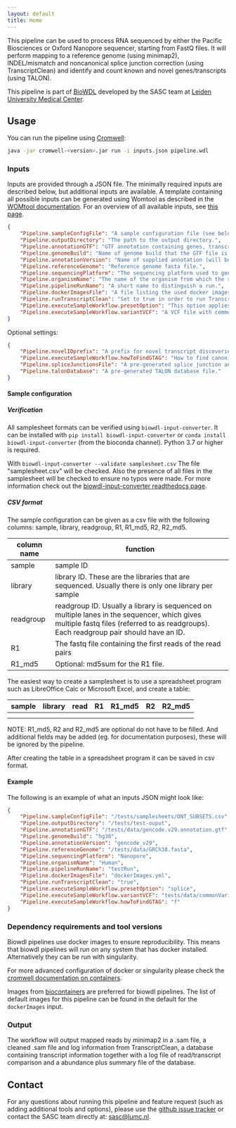 ```yaml
---
layout: default
title: Home
---
```


This pipeline can be used to process RNA sequenced by either the Pacific Biosciences
or Oxford Nanopore sequencer, starting from FastQ files. It will perform mapping
to a reference genome (using minimap2), INDEL/mismatch and noncanonical splice junction
correction (using TranscriptClean) and identify and count known and
novel genes/transcripts (using TALON).

This pipeline is part of [BioWDL](https://biowdl.github.io/)
developed by the SASC team at [Leiden University Medical Center](https://www.lumc.nl/).

## Usage
You can run the pipeline using
[Cromwell](http://cromwell.readthedocs.io/en/stable/):

```bash
java -jar cromwell-<version>.jar run -i inputs.json pipeline.wdl
```

### Inputs
Inputs are provided through a JSON file. The minimally required inputs are
described below, but additional inputs are available.
A template containing all possible inputs can be generated using
Womtool as described in the
[WOMtool documentation](http://cromwell.readthedocs.io/en/stable/WOMtool/).
For an overview of all available inputs, see [this page](./inputs.html).

```json
{
    "Pipeline.sampleConfigFile": "A sample configuration file (see below).",
    "Pipeline.outputDirectory": "The path to the output directory.",
    "Pipeline.annotationGTF": "GTF annotation containing genes, transcripts, and edges.",
    "Pipeline.genomeBuild": "Name of genome build that the GTF file is based on (ie hg38).",
    "Pipeline.annotationVersion": "Name of supplied annotation (will be used to label data).",
    "Pipeline.referenceGenome": "Reference genome fasta file.",
    "Pipeline.sequencingPlatform": "The sequencing platform used to generate long reads.",
    "Pipeline.organismName": "The name of the organism from which the samples originated.",
    "Pipeline.pipelineRunName": "A short name to distinguish a run.",
    "Pipeline.dockerImagesFile": "A file listing the used docker images.",
    "Pipeline.runTranscriptClean": "Set to true in order to run TranscriptClean, set to false in order to disable TranscriptClean.",
    "Pipeline.executeSampleWorkflow.presetOption": "This option applies multiple options at the same time to minimap2, this should be either 'splice'(directRNA) or 'splice:hq'(cDNA).",
    "Pipeline.executeSampleWorkflow.variantVCF": "A VCF file with common variants should be supplied when running TranscriptClean, this will make sure TranscriptClean does not correct those known variants.",
}
```

Optional settings:
```json
{
    "Pipeline.novelIDprefix": "A prefix for novel transcript discoveries.",
    "Pipeline.executeSampleWorkflow.howToFindGTAG": "How to find canonical splicing sites GT-AG - f: transcript strand; b: both strands; n: no attempt to match GT-AG.",
    "Pipeline.spliceJunctionsFile": "A pre-generated splice junction annotation file.",
    "Pipeline.talonDatabase": "A pre-generated TALON database file."
}
```

#### Sample configuration
##### Verification
All samplesheet formats can be verified using `biowdl-input-converter`. 
It can be installed with `pip install biowdl-input-converter` or 
`conda install biowdl-input-converter` (from the bioconda channel). 
Python 3.7 or higher is required.

With `biowdl-input-converter --validate samplesheet.csv` The file
"samplesheet.csv" will be checked. Also the presence of all files in
the samplesheet will be checked to ensure no typos were made. For more
information check out the [biowdl-input-converter readthedocs page](
https://biowdl-input-converter.readthedocs.io).

##### CSV format
The sample configuration can be given as a csv file with the following 
columns: sample, library, readgroup, R1, R1_md5, R2, R2_md5.

column name | function
---|---
sample | sample ID
library | library ID. These are the libraries that are sequenced. Usually there is only one library per sample
readgroup | readgroup ID. Usually a library is sequenced on multiple lanes in the sequencer, which gives multiple fastq files (referred to as readgroups). Each readgroup pair should have an ID.
R1| The fastq file containing the first reads of the read pairs
R1_md5 | Optional: md5sum for the R1 file.

The easiest way to create a samplesheet is to use a spreadsheet program
such as LibreOffice Calc or Microsoft Excel, and create a table:

sample | library | read | R1 | R1_md5 | R2 | R2_md5
-------|---------|------|----|--------|----|-------
<sampleId>|<libId>|<rgId>|<Path to first FastQ file.>|<MD5 checksum string.>||
<sampleId>|<libId>|<rgId>|<Path to first FastQ file.>|<MD5 checksum string.>||

NOTE: R1_md5, R2 and R2_md5 are optional do not have to be filled. And additional fields may be added (eg. for documentation purposes), these will be ignored by the pipeline.


After creating the table in a spreadsheet program it can be saved in 
csv format.

#### Example
The following is an example of what an inputs JSON might look like:

```json
{
    "Pipeline.sampleConfigFile": "/tests/samplesheets/ONT_SUBSETS.csv",
    "Pipeline.outputDirectory": "/tests/test-ouput",
    "Pipeline.annotationGTF": "/tests/data/gencode.v29.annotation.gtf",
    "Pipeline.genomeBuild": "hg38",
    "Pipeline.annotationVersion": "gencode_v29",
    "Pipeline.referenceGenome": "/tests/data/GRCh38.fasta",
    "Pipeline.sequencingPlatform": "Nanopore",
    "Pipeline.organismName": "Human",
    "Pipeline.pipelineRunName": "testRun",
    "Pipeline.dockerImagesFile": "dockerImages.yml",
    "Pipeline.runTranscriptClean": "true",
    "Pipeline.executeSampleWorkflow.presetOption": "splice",
    "Pipeline.executeSampleWorkflow.variantVCF": "tests/data/commonVariants.vcf",
    "Pipeline.executeSampleWorkflow.howToFindGTAG": "f"
}
```

### Dependency requirements and tool versions
Biowdl pipelines use docker images to ensure  reproducibility. This
means that biowdl pipelines will run on any system that has docker
installed. Alternatively they can be run with singularity.

For more advanced configuration of docker or singularity please check
the [cromwell documentation on containers](
https://cromwell.readthedocs.io/en/stable/tutorials/Containers/).

Images from [biocontainers](https://biocontainers.pro) are preferred for
biowdl pipelines. The list of default images for this pipeline can be
found in the default for the `dockerImages` input.

### Output
The workflow will output mapped reads by minimap2 in a .sam file, a
cleaned .sam file and log information from TranscriptClean, a database
containing transcript information together with a log file of
read/transcript comparison and a abundance plus summary file of the database.

## Contact
<p>
  <!-- Obscure e-mail address for spammers -->
For any questions about running this pipeline and feature request (such as
adding additional tools and options), please use the
<a href='https://github.com/biowdl/TALON-WDL/issues'>github issue tracker</a>
or contact the SASC team directly at: 
<a href='&#109;&#97;&#105;&#108;&#116;&#111;&#58;&#115;&#97;&#115;&#99;&#64;&#108;&#117;&#109;&#99;&#46;&#110;&#108;'>
&#115;&#97;&#115;&#99;&#64;&#108;&#117;&#109;&#99;&#46;&#110;&#108;</a>.
</p>
